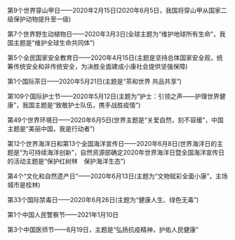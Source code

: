 第9个世界穿山甲日——2020年2月15日(2020年6月5日，我国将穿山甲从国家二级保护动物提升至一级)

第7个世界野生动植物日——2020年3月3日(全球主题为“维护地球所有生命”，我国主题是“维护全球生命共同体”)

第5个全民国家安全教育日——2020年4月15日(主题是坚持总体国家安全观，统筹传统安全和非传统安全，为决胜全面建成小康社会提供坚强保障)

第1个国际茶日——2020年5月21日(主题是“茶和世界 共品共享”)

第109个国际护士节——2020年5月12日(主题为“护士：引领之声——护理世界健康”，我国主题是“致敬护士队伍，携手战胜疫情”)

第49个世界环境日——2020年6月5日(世界主题是“关爱自然，刻不容缓”，中国主题是“美丽中国，我是行动者”)

第12个世界海洋日和第13个全国海洋宣传日——2020年6月8日(世界海洋日的主题是“为可持续海洋创新”，自然资源部确定2020年世界海洋日暨全国海洋宣传日的活动主题是“保护红树林　保护海洋生态”)

第4个“文化和自然遗产日”——2020年6月13日(主题为“文物赋彩全面小康”，主场城市是桂林)

第33个国际禁毒日——2020年6月26日(主题为“健康人生、绿色无毒”)

第1个中国人民警察节——2021年1月10日

第3个中国医师节——8月19日，主题是“弘扬抗疫精神，护佑人民健康”